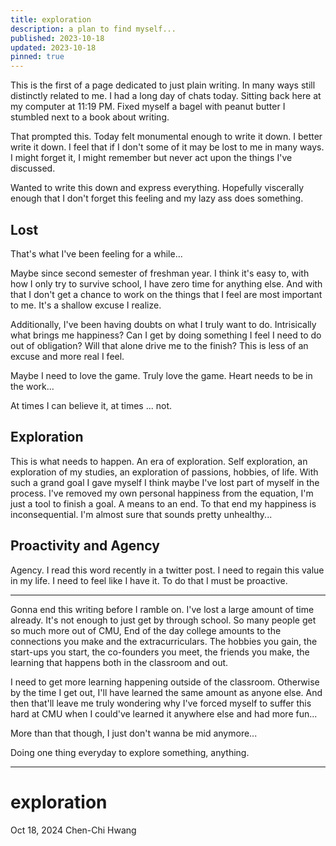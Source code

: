 ```yaml
---
title: exploration
description: a plan to find myself...
published: 2023-10-18
updated: 2023-10-18
pinned: true
---
```


This is the first of a page dedicated to just plain writing. In many ways still distinctly related to me. I had a long day of chats today. Sitting back here at my computer at 11:19 PM. Fixed myself a bagel with peanut butter I stumbled next to a book about writing.

That prompted this. Today felt monumental enough to write it down. I better write it down. I feel that if I don't some of it may be lost to me in many ways. I might forget it, I might remember but never act upon the things I've discussed.

Wanted to write this down and express everything. Hopefully viscerally enough that I don't forget this feeling and my lazy ass does something.

## Lost

That's what I've been feeling for a while...

Maybe since second semester of freshman year. I think it's easy to, with how I only try to survive school, I have zero time for anything else. And with that I don't get a chance to work on the things that I feel are most important to me. It's a shallow excuse I realize. 

Additionally, I've been having doubts on what I truly want to do. Intrisically what brings me happiness? Can I get by doing something I feel I need to do out of obligation? Will that alone drive me to the finish? This is less of an excuse and more real I feel.

Maybe I need to love the game. Truly love the game. Heart needs to be in the work...

At times I can believe it, at times ... not.

## Exploration

This is what needs to happen. An era of exploration. Self exploration, an exploration of my studies, an exploration of passions, hobbies, of life. With such a grand goal I gave myself I think maybe I've lost part of myself in the process. I've removed my own personal happiness from the equation, I'm just a tool to finish a goal. A means to an end. To that end my happiness is inconsequential. I'm almost sure that sounds pretty unhealthy...

## Proactivity and Agency

Agency. I read this word recently in a twitter post. I need to regain this value in my life. I need to feel like I have it. To do that I must be proactive.

---

Gonna end this writing before I ramble on. I've lost a large amount of time already. It's not enough to just get by through school. So many people get so much more out of CMU, End of the day college amounts to the connections you make and the extracurriculars. The hobbies you gain, the start-ups you start, the co-founders you meet, the friends you make, the learning that happens both in the classroom and out.

I need to get more learning happening outside of the classroom. Otherwise by the time I get out, I'll have learned the same amount as anyone else. And then that'll leave me truly wondering why I've forced myself to suffer this hard at CMU when I could've learned it anywhere else and had more fun...

More than that though, I just don't wanna be mid anymore...

Doing one thing everyday to explore something, anything.

---

# exploration

Oct 18, 2024
Chen-Chi Hwang
